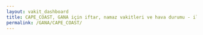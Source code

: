 ```yaml
---
layout: vakit_dashboard
title: CAPE_COAST, GANA için iftar, namaz vakitleri ve hava durumu - ilçe/eyalet seç
permalink: /GANA/CAPE_COAST/
---
```


<script type="text/javascript">
  var GLOBAL_COUNTRY = 'GANA';
  var GLOBAL_CITY = 'CAPE_COAST';
  var GLOBAL_STATE = '';
  var lat = 72;
  var lon = 21;
</script>

